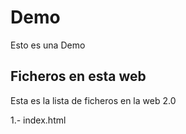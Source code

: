 # Demo

Esto es una Demo

## Ficheros en esta web

Esta es la lista de ficheros en la web 2.0

1.- index.html
